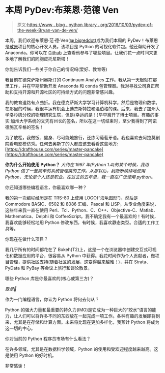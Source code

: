 # 本周 PyDev:布莱恩·范德 Ven

> 原文:[https://www . blog . python library . org/2016/10/03/pydev-of-the-week-Bryan-van-de-ven/](https://www.blog.pythonlibrary.org/2016/10/03/pydev-of-the-week-bryan-van-de-ven/)

本周，我们欢迎布莱恩·范·德·Ven([@ bigreddot](https://twitter.com/bigreddot))成为我们本周的 PyDev！布莱恩是[散景](http://bokeh.pydata.org/en/latest/index.html)项目的核心开发人员，该项目是 Python 的可视化软件包。他还帮助开发了 Anaconda。你可以在 [Github](https://github.com/bryevdv) 上查看他参与了哪些项目。让我们花一点时间来更多地了解我们的同胞皮托尼斯塔！

你能告诉我们一些关于你自己的情况吗(爱好、教育等)

我目前在德克萨斯州奥斯汀的 Continuum Analytics 工作。我从第一天起就在那里工作，并在早期帮助开发 Anaconda 和 conda 包管理器。我对寻找公司真正帮助和支持开源和开源社区的可持续方式的问题非常感兴趣。

我的教育道路有点曲折。我在德克萨斯大学学习计算机科学，然后是物理和数学。在那里的时候，我很幸运有机会上迪杰斯特拉和温伯格的课。后来，我去了加州大学洛杉矶分校的物理研究生院，但是(幸运的是！)早早离开了博士项目。有趣的事实:加州大学系统的文凭有州长的签名，所以在这一切结束时，至少我得到了阿诺德施瓦辛格的签名！

为了放松，我做饭、健身、尽可能地旅行，还练习葡萄牙语。我也喜欢去阿拉莫剧院看电影模仿秀。任何去奥斯丁的人都应该去看看这些地方:[https://drafthouse.com/series/master-pancake](https://drafthouse.com/series/master-pancake)

**你为什么开始使用 Python？**
 *大约在 1997 年(Python 1.4)的某个时候，我用 Python 做了一些简单的系统管理类的工作。从那以后，我断断续续地使用 Python，无论是个人还是职业。在过去的五年里，我一直在广泛使用 python。*

你还知道哪些编程语言，你最喜欢哪一种？

我的第一次编程经历是在 TRS-80 上使用 LOGO(“海龟图形”)，然后是 Commodore BASIC、6502 和 8086 汇编、Pascal 和 LISP。从专业角度来说，这些年来我一直在使用 Perl、Tcl、Python、C、C++、Objective-C、Matlab、Mathematica、Delphi 和 CoffeeScript。我不确定我有一个最喜欢的！有时候，我喜欢能够轻松地用 Python 修改东西，有时候，我喜欢静态类型。合适的工作工具等。

你现在在做什么项目？

我几乎所有的时间都花在了 Bokeh(T2)上，这是一个在浏览器中创建交互式可视化和数据应用的平台，很容易从 Python 中获得。我花时间作为个人贡献者，做项目管理，提供社区支持(随着社区的发展，这变得越来越难！)，并在 Strata、PyData 和 PyBay 等会议上旅行和谈论散景。

哪些 Python 库是你最喜欢的(核心或第三方)？

*散景🙂*

作为一门编程语言，你认为 Python 将何去何从？

Python 的强大力量和最重要的持久力(IMO)是它成为一种巨大的“胶水”语言的能力，让人们可以将许多不同的东西放在一起完成一项工作。各种有趣的发展即将到来，尤其是在存储和计算方面。未来将比现在更加多样化，我预计 Python 将成为这一切的中心。

你对当前的 Python 程序员市场有什么看法？

在许多领域，尤其是在数据科学领域，Python 的使用和受欢迎程度越来越高。这是使用 Python 的好时机。

非常感谢！